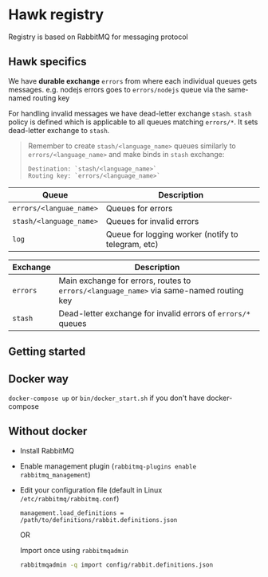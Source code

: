 # Hawk registry

Registry is based on RabbitMQ for messaging protocol

## Hawk specifics

We have **durable exchange** `errors` from where each individual queues gets messages. e.g. nodejs errors goes to `errors/nodejs` queue via the same-named routing key

For handling invalid messages we have dead-letter exchange `stash`. `stash` policy is defined which is applicable to all queues matching `errors/*`. It sets dead-letter exchange to `stash`.

> Remember to create `stash/<language_name>` queues similarly to `errors/<language_name>` and make binds in `stash` exchange:
>
> ```
> Destination: `stash/<language_name>`
> Routing key: `errors/<language_name>`
> ```

| Queue                   | Description                                        |
| ----------------------- | -------------------------------------------------- |
| `errors/<languae_name>` | Queues for errors                                  |
| `stash/<language_name>` | Queues for invalid errors                          |
| `log`                   | Queue for logging worker (notify to telegram, etc) |

| Exchange | Description                                                                             |
| -------- | --------------------------------------------------------------------------------------- |
| `errors` | Main exchange for errors, routes to `errors/<language_name>` via same-named routing key |
| `stash`  | Dead-letter exchange for invalid errors of `errors/*` queues                            |

## Getting started

## Docker way

`docker-compose up` or `bin/docker_start.sh` if you don't have docker-compose

## Without docker

- Install RabbitMQ
- Enable management plugin (`rabbitmq-plugins enable rabbitmq_management`)
- Edit your configuration file (default in Linux `/etc/rabbitmq/rabbitmq.conf`)

  ```
  management.load_definitions = /path/to/definitions/rabbit.definitions.json
  ```

  OR

  Import once using `rabbitmqadmin`

  ```bash
  rabbitmqadmin -q import config/rabbit.definitions.json
  ```
